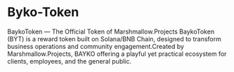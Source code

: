 # Byko-Token
BaykoToken — The Official Token of Marshmallow.Projects BaykoToken (BYT) is a reward token built on Solana/BNB Chain, designed to transform business operations and community engagement.Created by Marshmallow.Projects, BAYKO offering a playful yet practical ecosystem for clients, employees, and the general public.
